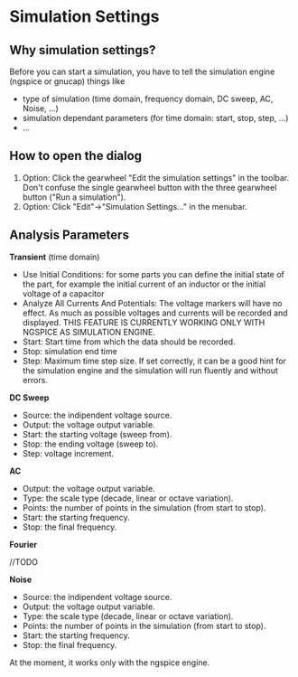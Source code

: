 Simulation Settings
===================


Why simulation settings?
------------------------

Before you can start a simulation, you have to tell the simulation engine
(ngspice or gnucap) things like

- type of simulation (time domain, frequency domain, DC sweep, AC, Noise, ...)
- simulation dependant parameters (for time domain: start, stop, step, ...)
- ...


How to open the dialog
----------------------

1. Option: Click the gearwheel "Edit the simulation settings" in the toolbar.
Don't confuse the single gearwheel button with the three gearwheel button
("Run a simulation").
2. Option: Click "Edit"->"Simulation Settings..." in the menubar.


Analysis Parameters
-------------------

**Transient** (time domain)

- Use Initial Conditions:
	for some parts you can define the initial state of the part, for example
	the initial current of an inductor or the initial voltage of a capacitor
- Analyze All Currents And Potentials:
	The voltage markers will have no effect. As much as possible voltages and currents
	will be recorded and displayed. THIS FEATURE IS CURRENTLY WORKING ONLY WITH
	NGSPICE AS SIMULATION ENGINE.
- Start:
	Start time from which the data should be recorded.
- Stop:
	simulation end time
- Step:
	Maximum time step size. If set correctly, it can be a good hint for the simulation
	engine and the simulation will run fluently and without errors.


**DC Sweep**

- Source: the indipendent voltage source.
- Output: the voltage output variable.
- Start: the starting voltage (sweep from).
- Stop: the ending voltage (sweep to).
- Step: voltage increment.


**AC**

- Output: the voltage output variable.
- Type: the scale type (decade, linear or octave variation).
- Points: the number of points in the simulation (from start to stop).
- Start: the starting frequency.
- Stop: the final frequency.


**Fourier**

//TODO


**Noise**

- Source: the indipendent voltage source.
- Output: the voltage output variable.
- Type: the scale type (decade, linear or octave variation).
- Points: the number of points in the simulation (from start to stop).
- Start: the starting frequency.
- Stop: the final frequency.

At the moment, it works only with the ngspice engine.


